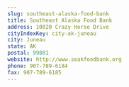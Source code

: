 ```yaml
---
slug: southeast-alaska-food-bank
title: Southeast Alaska Food Bank
address: 10020 Crazy Horse Drive
cityIndexKey: city-ak-juneau
city: Juneau
state: AK
postal: 99801
website: http://www.seakfoodbank.org
phone: 907-789-6184
fax: 907-789-6185
---
```

